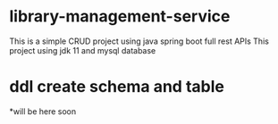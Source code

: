 # library-management-service

This is a simple CRUD project using java spring boot full rest APIs
This project using jdk 11 and mysql database

# ddl create schema and table
*will be here soon

